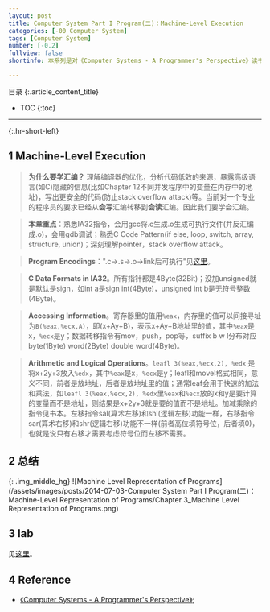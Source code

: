 ```yaml
---
layout: post
title: Computer System Part I Program(二)：Machine-Level Execution
categories: [-00 Computer System]
tags: [Computer System]
number: [-0.2]
fullview: false
shortinfo: 本系列是对《Computer Systems - A Programmer's Perspective》读书总结，作为计算机科学其他课程的基础。本文是第2篇笔记-概述。

---
```

目录
{:.article_content_title}


* TOC
{:toc}

---
{:.hr-short-left}

## 1 Machine-Level Execution ##

> **为什么要学汇编？** 理解编译器的优化，分析代码低效的来源，暴露高级语言(如C)隐藏的信息(比如Chapter 12不同并发程序中的变量在内存中的地址)，写出更安全的代码(防止stack
 overflow attack)等。当前对一个专业的程序员的要求已经从**会写**汇编转移到**会读**汇编。因此我们要学会汇编。

> **本章重点**：熟悉IA32指令，会用gcc将.c生成.o生成可执行文件(并反汇编成.o)，会用gdb调试；熟悉C Code Pattern(if else, loop, switch, array, structure, union)；深刻理解pointer，stack overflow attack。

> **Program Encodings**：".c->.s->.o->link后可执行"见[这里]({{site.baseurl}}/00%20c/2014/06/30/A1-Linux-C-%E5%B7%A5%E5%85%B7.html)。

> **C Data Formats in IA32**。所有指针都是4Byte(32Bit)；没加unsigned就是默认是sign，如int a是sign int(4Byte)，unsigned int b是无符号整数(4Byte)。

> **Accessing Information**。寄存器里的值用``%eax``，内存里的值可以间接寻址为``B(%eax,%ecx,A)``，即(x+Ay+B)，表示x+Ay+B地址里的值，其中``%eax``是x，``%ecx``是y；数据转移指令有mov，push，pop等，suffix b w l分布对应byte(1Byte) word(2Byte) double word(4Byte)。

> **Arithmetic and Logical Operations**。``leafl 3(%eax,%ecx,2), %edx`` 是将x+2y+3放入``%edx``，其中``%eax``是x，``%ecx``是y；leafl和movel格式相同，意义不同，前者是放地址，后者是放地址里的值；通常leaf会用于快速的加法和乘法，如``leafl 3(%eax,%ecx,2), %edx``里``%eax``和``%ecx``放的x和y是要计算的变量而不是地址，则结果是x+2y+3就是要的值而不是地址。加减乘除的指令见书本。左移指令sal(算术左移)和shl(逻辑左移)功能一样，右移指令sar(算术右移)和shr(逻辑右移)功能不一样(前者高位填符号位，后者填0)，也就是说只有右移才需要考虑符号位而左移不需要。


## 2 总结 ##

{: .img_middle_hg}
![Machine Level Representation of Programs](/assets/images/posts/2014-07-03-Computer System Part I Program(二)：Machine-Level Representation of Programs/Chapter 3_Machine Level Representation of Programs.png)


## 3 lab ##

见[这里](https://github.com/shunmian/00-CSAPP-Labs)。

## 4 Reference ##

- [《Computer Systems - A Programmer's Perspective》](https://www.amazon.com/Computer-Systems-Programmers-Perspective-2nd/dp/0136108040);





